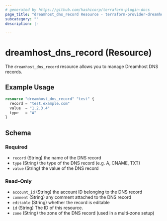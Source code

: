 ```yaml
---
# generated by https://github.com/hashicorp/terraform-plugin-docs
page_title: "dreamhost_dns_record Resource - terraform-provider-dreamhost"
subcategory: ""
description: |-
  
---
```


# dreamhost_dns_record (Resource)

The `dreamhost_dns_record` resource allows you to manage Dreamhost DNS records.

## Example Usage

```terraform
resource "dreamhost_dns_record" "test" {
  record = "test.example.com"
  value  = "1.2.3.4"
  type   = "A"
}
```

<!-- schema generated by tfplugindocs -->
## Schema

### Required

- `record` (String) the name of the DNS record
- `type` (String) the type of the DNS record (e.g. A, CNAME, TXT)
- `value` (String) the value of the DNS record

### Read-Only

- `account_id` (String) the account ID belonging to the DNS record
- `comment` (String) any comment attached to the DNS record
- `editable` (String) whether the record is editable
- `id` (String) The ID of this resource.
- `zone` (String) the zone of the DNS record (used in a multi-zone setup)


